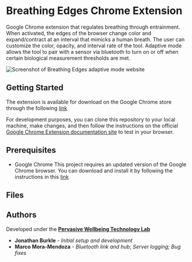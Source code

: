 # Breathing Edges Chrome Extension

Google Chrome extension that regulates breathing through entrainment. When activated, the edges of the browser change color and expand/contract at an interval that mimicks a human breath.
The user can customize the color, opacity, and interval rate of the tool. 
Adaptive mode allows the tool to pair with a sensor via bluetooth to turn on or off when certain biological measurement thresholds are met.

![Screenshot of Breathing Edges adaptive mode website](../Images/BE_Interface.png)

## Getting Started

The extension is available for download on the Google Chrome store through the following [link](https://chrome.google.com/webstore/detail/breathing-edges/bfdgeibniodkfndpedigokbjkffoaboc?fbclid=IwAR2xAAuKU682uMxKVfOiMegXmB47ibh72AprPQ61DGwR8LritvmorKvHkD0)

For development purposes, you can clone this repository to your local machine, make changes, and then follow the instructions on the official [Google Chrome Extension documentation site](https://developer.chrome.com/extensions/getstarted) to test in your browser.

## Prerequisites

- Google Chrome
This project requires an updated version of the Google Chrome browser. You can download and install it by following the instructions in this [link](https://support.google.com/chrome/answer/95346?co=GENIE.Platform%3DDesktop&hl=en)

## Files


## Authors

Developed under the [**Pervasive Wellbeing Technology Lab**](http://med.stanford.edu/pervasivewellbeingtech.html)
* **Jonathan Burkle** - *Initial setup and development*
* **Marco Mora-Mendoza** - *Bluetooth link and hub; Server logging; Bug fixes*
